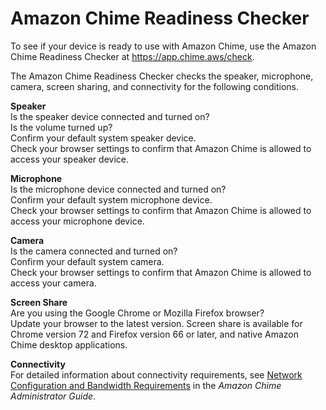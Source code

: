 # Amazon Chime Readiness Checker<a name="checker"></a>

To see if your device is ready to use with Amazon Chime, use the Amazon Chime Readiness Checker at [https://app\.chime\.aws/check](https://app.chime.aws/check)\.

The Amazon Chime Readiness Checker checks the speaker, microphone, camera, screen sharing, and connectivity for the following conditions\.

**Speaker**  
Is the speaker device connected and turned on?  
Is the volume turned up?  
Confirm your default system speaker device\.  
Check your browser settings to confirm that Amazon Chime is allowed to access your speaker device\.

**Microphone**  
Is the microphone device connected and turned on?  
Confirm your default system microphone device\.  
Check your browser settings to confirm that Amazon Chime is allowed to access your microphone device\.

**Camera**  
Is the camera connected and turned on?  
Confirm your default system camera\.  
Check your browser settings to confirm that Amazon Chime is allowed to access your camera\.

**Screen Share**  
Are you using the Google Chrome or Mozilla Firefox browser?  
Update your browser to the latest version\. Screen share is available for Chrome version 72 and Firefox version 66 or later, and native Amazon Chime desktop applications\.

**Connectivity**  
For detailed information about connectivity requirements, see [Network Configuration and Bandwidth Requirements](https://docs.aws.amazon.com/chime/latest/ag/network-config.html) in the *Amazon Chime Administrator Guide*\.